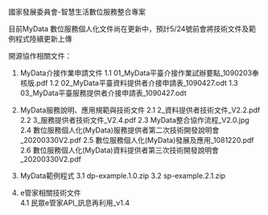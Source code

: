 國家發展委員會-智慧生活數位服務整合專案

目前MyData 數位服務個人化文件尚在更新中，預計5/24號前會將技術文件及範例程式陸續更新上傳

開源協作相關文件：
1. MyData介接作業申請文件
  1.1 01_MyData平臺介接作業試辦要點_1090203奉核版.pdf
  1.2 02_MyData平臺資料提供者介接申請表_1090427.odt
  1.3 03_MyData平臺服務提供者介接申請表_1090427.odt
  
2. MyData服務說明、應用規範與技術文件
  2.1 2_資料提供者技術文件_V2.2.pdf
  2.2 3_服務提供者技術文件_V2.4.pdf
  2.3 MyData整合協作流程_V2.0.jpg
  2.4 數位服務個人化(MyData)服務提供者第二次技術開發說明會_20200330V2.pdf
  2.5 數位服務個人化(MyData)發展及應用_1081220.pdf
  2.6 數位服務個人化(MyData)資料提供者第三次技術開發說明會_20200330V2.pdf
  
3. MyData範例程式
  3.1 dp-example.1.0.zip
  3.2 sp-example.2.1.zip

4. e管家相關技術文件   
  4.1 民眾e管家API_訊息再利用_v1.4
